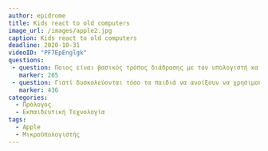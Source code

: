 ```yaml
---
author: epidrome
title: Kids react to old computers
image_url: /images/apple2.jpg
caption: Kids react to old computers 
deadline: 2020-10-31
videoID: "PF7EpEnglgk"
questions:
 - question: Ποιος είναι βασικός τρόπος διάδρασης με τον υπολογιστή και γιατί χρειάζονται τόσα βήματα για το άνοιγμα και τον χειρισμό του;
   marker: 265 
 - question: Γιατί δυσκολεύονται τόσο τα παιδιά να ανοίξουν να χρησιμοποιήσουν και τελικά να αποδεχτούν τον υπολογιστή, αφού είναι ο Apple II, ένα πολύ φιλικό μηχάνημα που ήταν πολύ δημοφιλές με τα παιδιά της ίδιας ηλικίας την δεκαετία του 1980; 
   marker: 436 
categories:
  - Πρόλογος 
  - Εκπαιδευτική Tεχνολογία 
tags:
  - Apple 
  - Μικροϋπολογιστής 
---
```

